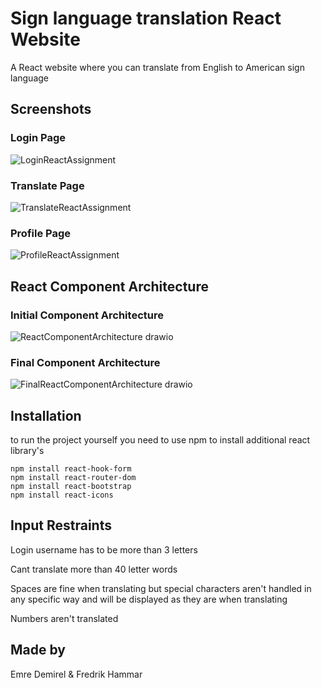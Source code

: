 # Sign language translation React Website

A React website where you can translate from English to American sign language

## Screenshots

### Login Page
![LoginReactAssignment](https://github.com/98emre/React-Translation/assets/37656342/7bd4e1c5-3eb3-419c-93f9-6226b206662e)

### Translate Page
![TranslateReactAssignment](https://github.com/98emre/React-Translation/assets/37656342/729b0f4f-8d1a-4b3a-a3a6-d1f43084f5d3)

### Profile Page
![ProfileReactAssignment](https://github.com/98emre/React-Translation/assets/37656342/31a8cac6-92b4-4e5e-bf12-8fce00b5bee7)

## React Component Architecture

### Initial Component Architecture
![ReactComponentArchitecture drawio](https://github.com/98emre/React-Translation/assets/37656342/dcc4fd31-3122-4703-8442-c7214bde675a)

### Final Component Architecture
![FinalReactComponentArchitecture drawio](https://github.com/98emre/React-Translation/assets/37656342/40af440d-64b7-484a-9937-83e600c52608)

## Installation
to run the project yourself you need to use npm to install additional react library's

```
npm install react-hook-form
npm install react-router-dom
npm install react-bootstrap
npm install react-icons
```

## Input Restraints

Login username has to be more than 3 letters

Cant translate more than 40 letter words

Spaces are fine when translating but special characters aren't handled in any specific way and will be displayed as they are when translating

Numbers aren't translated

## Made by

Emre Demirel & Fredrik Hammar
